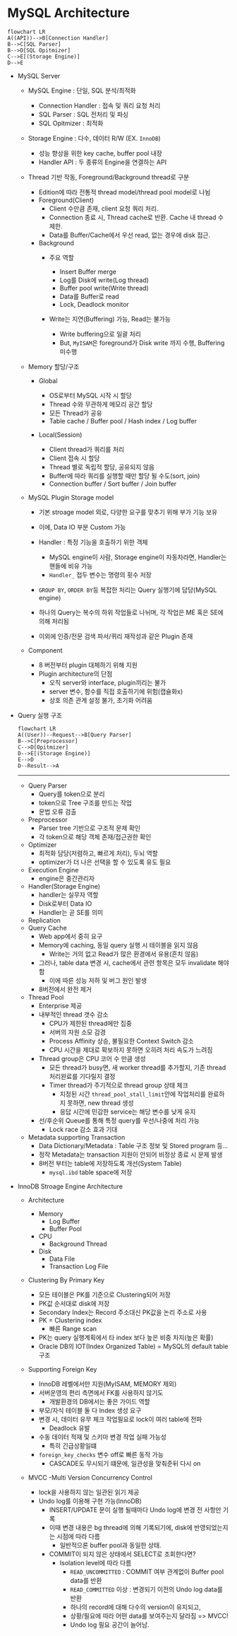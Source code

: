 # MySQL Architecture
```mermaid
flowchart LR
A((API))-->B[Connection Handler]
B-->C[SQL Parser]
B-->D[SQL Opitmizer]
C-->E[(Storage Engine)]
D-->E
```

- MySQL Server
    - MySQL Engine : 단일, SQL 분석/최적화
        - Connection Handler : 접속 및 쿼리 요청 처리
        - SQL Parser : SQL 전처리 및 파싱
        - SQL Opitmizer : 최적화

    - Storage Engine : 다수, 데이터 R/W (EX. `InnoDB`)
        - 성능 향상을 위한 key cache, buffer pool 내장
        - Handler API : 두 종류의 Engine을 연결하는 API

    - Thread 기반 작동, Foreground/Background thread로 구분
        - Edition에 따라 전통적 thread model/thread pool model로 나뉨
        - Foreground(Client)
            - Client 수만큼 존재, client 요청 쿼리 처리.
            - Connection 종료 시, Thread cache로 반환. Cache 내 thread 수 제한.
            - Data를 Buffer/Cache에서 우선 read, 없는 경우에 disk 접근.
        - Background
            - 주요 역할
                - Insert Buffer merge
                - Log를 Disk에 write(Log thread)
                - Buffer pool write(Write thread)
                - Data를 Buffer로 read
                - Lock, Deadlock monitor
            
            - Write는 지연(Buffering) 가능, Read는 불가능
                - Write buffering으로 일괄 처리
                - But, `MyISAM`은 foreground가 Disk write 까지 수행, Buffering 미수행
    
    - Memory 할당/구조
        - Global
            - OS로부터 MySQL 시작 시 할당
            - Thread 수와 무관하게 메모리 공간 할당
            - 모든 Thread가 공유
            - Table cache / Buffer pool / Hash index / Log buffer

        - Local(Session)
            - Client thread가 쿼리를 처리
            - Client 접속 시 할당
            - Thread 별로 독립적 할당, 공유되지 않음
            - Buffer에 따라 쿼리를 실행할 때만 할당 될 수도(sort, join)
            - Connection buffer / Sort buffer / Join buffer

    - MySQL Plugin Storage model
        - 기본 stroage model 외로, 다양한 요구를 맞추기 위해 부가 기능 보유
        - 이에, Data IO 부분 Custom 가능
        - Handler : 특정 기능을 호출하기 위한 객체
            - MySQL engine이 사람, Storage engine이 자동차라면, Handler는 핸들에 비유 가능
            - `Handler_` 접두 변수는 명령의 횟수 저장
        - `GROUP BY`, `ORDER BY`등 복잡한 처리는 Query 실행기에 담당(MySQL engine)

        - 하나의 Query는 복수의 하위 작업들로 나뉘며, 각 작업은 ME 혹은 SE에 의해 처리됨
        - 이외에 인증/전문 검색 파서/퀴리 재작성과 같은 Plugin 존재

    - Component
        - 8 버전부터 plugin 대체하기 위해 지원
        - Plugin architecture의 단점
            - 오직 server와 interface, plugin끼리는 불가
            - server 변수, 함수를 직접 호출하기에 위험(캡슐화x)
            - 상호 의존 관계 설정 불가, 초기화 어려움

- Query 실행 구조
    ```mermaid
    flowchart LR
    A((User))--Request-->B[Query Parser]
    B-->C[Preprocessor]
    C-->D[Opitmizer]
    D-->E[(Storage Engine)]
    E-->D
    D--Result-->A
    ```
    ----
    - Query Parser
        - Query를 token으로 분리
        - token으로 Tree 구조를 만드는 작업
        - 문법 오류 검출
    - Preprocessor
        - Parser tree 기반으로 구조적 문제 확인
        - 각 token으로 해당 객체 존재/접근권한 확인
    - Optimizer
        - 최적화 담당(저렴하고, 빠르게 처리), 두뇌 역할
        - optimizer가 더 나은 선택을 할 수 있도록 유도 필요
    - Execution Engine
        - engine은 중간관리자
    - Handler(Storage Engine)
        - handler는 실무자 역할
        - Disk로부터 Data IO
        - Handler는 곧 SE를 의미
    - Replication
    - Query Cache
        - Web app에서 중히 요구
        - Memory에 caching, 동일 query 실행 시 테이블을 읽지 않음
            - Write는 거의 없고 Read가 많은 환경에서 유용(흔치 않음)
        - 그러나, table data 변경 시, cache에서 관련 항목은 모두 invalidate 해야함
            - 이에 따른 성능 저하 및 버그 원인 발생
        - 8버전에서 완전 제거
    - Thread Pool
        - Enterprise 제공
        - 내부적인 thread 갯수 감소
            - CPU가 제한된 thread에만 집중
            - 서버의 자원 소모 감경
            - Process Affinity 상승, 불필요한 Context Switch 감소
            - CPU 시간을 제대로 확보하지 못하면 오히려 처리 속도가 느려짐
        - Thread group은 CPU 코어 수 만큼 생성
            - 모든 thread가 busy면, 새 worker thread를 추가할지, 기존 thread 처리완료를 기다릴지 결정
            - Timer thread가 주기적으로 thread group 상태 체크
                - 지정된 시간 `thread_pool_stall_limit`안에 작업처리를 완료하지 못하면, new thread 생성
                - 응답 시간에 민감한 service는 해당 변수를 낮게 유지
        - 선/후순위 Queue를 통해 특정 query를 우선/나중에 처리 가능
            - Lock race 감소 효과 기대
    - Metadata supporting Transaction
        - Data Dictionary/Metadata : Table 구조 정보 및 Stored program 등...
        - 정작 Metadata는 transaction 지원이 안되어 비정상 종료 시 문제 발생
        - 8버전 부터는 table에 저장하도록 개선(System Table)
            - `mysql.ibd` table space에 저장

- InnoDB Stroage Engine Architecture
    - Architecture
        - Memory
            - Log Buffer
            - Buffer Pool
        - CPU
            - Background Thread
        - Disk
            - Data File
            - Transaction Log File

    - Clustering By Primary Key
        - 모든 테이블은 PK를 기준으로 Clustering되어 저장
        - PK값 순서대로 disk에 저장
        - Secondary Index는 Record 주소대신 PK값을 논리 주소로 사용
        - PK = Clustering index
            - 빠른 Range scan
        - PK는 query 실행계획에서 타 index 보다 높은 비중 차지(높은 확률)
        - Oracle DB의 IOT(Index Organized Table) = MySQL의 default table 구조
    
    - Supporting Foreign Key
        - InnoDB 레벨에서만 지원(MyISAM, MEMORY 제외)
        - 서버운영의 편리 측면에서 FK를 사용하지 않기도
            - 개발환경의 DB에서는 좋은 가이드 역할
        - 부모/자식 테이블 둘 다 Index 생성 요구
        - 변경 시, 데이터 유무 체크 작업필요로 lock이 여러 table에 전파
            - Deadlock 유발
        - 수동 데이터 적재 및 스키마 변경 작업 실패 가능성
            - 특히 긴급상황일떄
        - `foreign_key_checks` 변수 off로 빠른 동작 가능
            - CASCADE도 무시되기 떄문에, 일관성을 맞춰준뒤 다시 on

    - MVCC
        -Multi Version Concurrency Control
        - lock을 사용하지 않는 일관된 읽기 제공
        - Undo log를 이용해 구현 가능(InnoDB)
            - INSERT/UPDATE 문이 실행 될때마다 Undo log에 변경 전 사항만 기록
            - 이때 변경 내용은 bg thread에 의해 기록되기에, disk에 반영되었는지는 시점에 따라 다름
                - 일반적으론 buffer pool과 동일한 상태.
            - COMMIT이 되지 않은 상태에서 SELECT로 조회한다면?
                - Isolation level에 따라 다름
                    - `READ_UNCOMMITTED` : COMMIT 여부 관계없이 Buffer pool data를 반환
                    - `READ_COMMITTED` 이상 : 변경되기 이전의 Undo log data를 반환
                    - 하나의 record에 대해 다수의 version이 유지되고,
                    - 상황/필요에 따라 어떤 data를 보여주는지 달라짐 => MVCC!
                    - Undo log 필요 공간이 늘어남.

